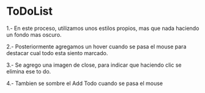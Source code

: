 # ToDoList

1.- En este proceso, utilizamos unos estilos propios, mas que nada haciendo un fondo mas oscuro.

2.- Posteriormente agregamos un hover cuando se pasa el mouse para destacar cual todo esta siento marcado.

3.- Se agrego una imagen de close, para indicar que haciendo clic se elimina ese to do.

4.- Tambien se sombre el Add Todo cuando se pasa el mouse 
